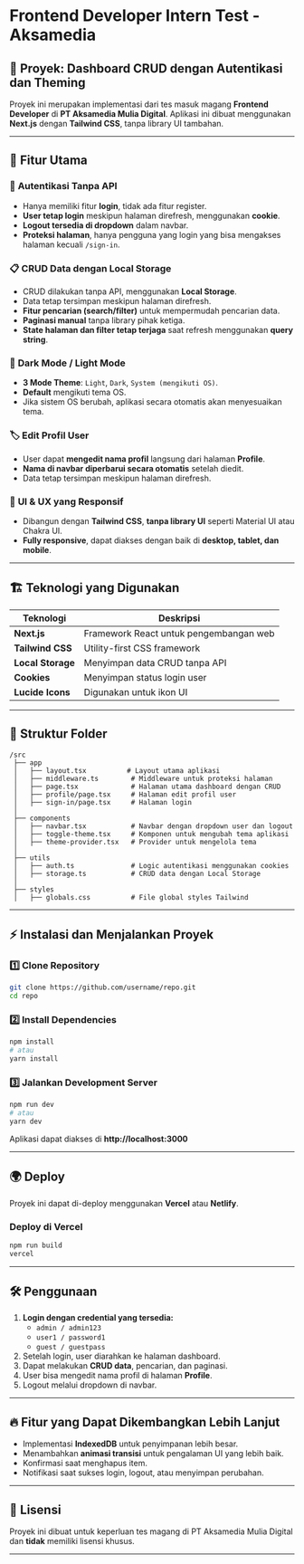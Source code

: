 # Frontend Developer Intern Test - Aksamedia

## 🚀 Proyek: **Dashboard CRUD dengan Autentikasi dan Theming**

Proyek ini merupakan implementasi dari tes masuk magang **Frontend Developer** di **PT Aksamedia Mulia Digital**. Aplikasi ini dibuat menggunakan **Next.js** dengan **Tailwind CSS**, tanpa library UI tambahan.

---

## 🎯 **Fitur Utama**

### 🔐 **Autentikasi Tanpa API**

- Hanya memiliki fitur **login**, tidak ada fitur register.
- **User tetap login** meskipun halaman direfresh, menggunakan **cookie**.
- **Logout tersedia di dropdown** dalam navbar.
- **Proteksi halaman**, hanya pengguna yang login yang bisa mengakses halaman kecuali `/sign-in`.

### 📋 **CRUD Data dengan Local Storage**

- CRUD dilakukan tanpa API, menggunakan **Local Storage**.
- Data tetap tersimpan meskipun halaman direfresh.
- **Fitur pencarian (search/filter)** untuk mempermudah pencarian data.
- **Paginasi manual** tanpa library pihak ketiga.
- **State halaman dan filter tetap terjaga** saat refresh menggunakan **query string**.

### 🎨 **Dark Mode / Light Mode**

- **3 Mode Theme**: `Light`, `Dark`, `System (mengikuti OS)`.
- **Default** mengikuti tema OS.
- Jika sistem OS berubah, aplikasi secara otomatis akan menyesuaikan tema.

### 🏷️ **Edit Profil User**

- User dapat **mengedit nama profil** langsung dari halaman **Profile**.
- **Nama di navbar diperbarui secara otomatis** setelah diedit.
- Data tetap tersimpan meskipun halaman direfresh.

### 📱 **UI & UX yang Responsif**

- Dibangun dengan **Tailwind CSS**, **tanpa library UI** seperti Material UI atau Chakra UI.
- **Fully responsive**, dapat diakses dengan baik di **desktop, tablet, dan mobile**.

---

## 🏗 **Teknologi yang Digunakan**

| Teknologi         | Deskripsi                              |
| ----------------- | -------------------------------------- |
| **Next.js**       | Framework React untuk pengembangan web |
| **Tailwind CSS**  | Utility-first CSS framework            |
| **Local Storage** | Menyimpan data CRUD tanpa API          |
| **Cookies**       | Menyimpan status login user            |
| **Lucide Icons**  | Digunakan untuk ikon UI                |

---

## 📂 **Struktur Folder**

```
/src
 ├── app
 │   ├── layout.tsx          # Layout utama aplikasi
 │   ├── middleware.ts        # Middleware untuk proteksi halaman
 │   ├── page.tsx             # Halaman utama dashboard dengan CRUD
 │   ├── profile/page.tsx     # Halaman edit profil user
 │   ├── sign-in/page.tsx     # Halaman login
 │
 ├── components
 │   ├── navbar.tsx           # Navbar dengan dropdown user dan logout
 │   ├── toggle-theme.tsx     # Komponen untuk mengubah tema aplikasi
 │   ├── theme-provider.tsx   # Provider untuk mengelola tema
 │
 ├── utils
 │   ├── auth.ts              # Logic autentikasi menggunakan cookies
 │   ├── storage.ts           # CRUD data dengan Local Storage
 │
 ├── styles
 │   ├── globals.css          # File global styles Tailwind
```

---

## ⚡ **Instalasi dan Menjalankan Proyek**

### **1️⃣ Clone Repository**

```bash
git clone https://github.com/username/repo.git
cd repo
```

### **2️⃣ Install Dependencies**

```bash
npm install
# atau
yarn install
```

### **3️⃣ Jalankan Development Server**

```bash
npm run dev
# atau
yarn dev
```

Aplikasi dapat diakses di **http://localhost:3000**

---

## 🌍 **Deploy**

Proyek ini dapat di-deploy menggunakan **Vercel** atau **Netlify**.

### **Deploy di Vercel**

```bash
npm run build
vercel
```

---

## 🛠 **Penggunaan**

1. **Login dengan credential yang tersedia:**
   - `admin / admin123`
   - `user1 / password1`
   - `guest / guestpass`
2. Setelah login, user diarahkan ke halaman dashboard.
3. Dapat melakukan **CRUD data**, pencarian, dan paginasi.
4. User bisa mengedit nama profil di halaman **Profile**.
5. Logout melalui dropdown di navbar.

---

## 🔥 **Fitur yang Dapat Dikembangkan Lebih Lanjut**

- Implementasi **IndexedDB** untuk penyimpanan lebih besar.
- Menambahkan **animasi transisi** untuk pengalaman UI yang lebih baik.
- Konfirmasi saat menghapus item.
- Notifikasi saat sukses login, logout, atau menyimpan perubahan.

---

## 📜 **Lisensi**

Proyek ini dibuat untuk keperluan tes magang di PT Aksamedia Mulia Digital dan **tidak** memiliki lisensi khusus.

---
